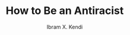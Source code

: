 ---
title: "How to Be an Antiracist"
author: "Ibram X. Kendi"
isbn: "0525509283"
isbn13: "9780525509288"
rating: "5"
publisher: "One World"
pages: "305"
publishYear: "2019"
read: "2020"
goodreads_id: "40265832"
---